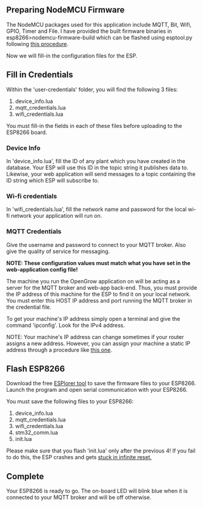## Preparing NodeMCU Firmware

The NodeMCU packages used for this application include MQTT, Bit, Wifi, GPIO, Timer and File. I have provided the built firmware binaries in esp8266>nodemcu-firmware-build which can be flashed using esptool.py following [this procedure](https://nodemcu.readthedocs.io/en/master/flash/).

Now we will fill-in the configuration files for the ESP.

## Fill in Credentials

Within the 'user-credentials' folder, you will find the following 3 files:
1. device_info.lua
1. mqtt_credentials.lua
1. wifi_credentials.lua

You must fill-in the fields in each of these files before uploading to the ESP8266 board.

### Device Info

In 'device_info.lua', fill the ID of any plant which you have created in the database. Your ESP will use this ID in the topic string it publishes data to. Likewise, your web application will send messages to a topic containing the ID string which ESP will subscribe to.

### Wi-fi credentials

In 'wifi_credentials.lua', fill the network name and password for the local wi-fi network your application will run on. 

### MQTT Credentials

Give the username and password to connect to your MQTT broker. Also give the quality of service for messaging. 

**NOTE: These configuration values must match what you have set in the web-application config file!**

The machine you run the OpenGrow application on will be acting as a server for the MQTT broker and web-app back-end. Thus, you must provide the IP address of this machine for the ESP to find it on your local network. You must enter this HOST IP address and port running the MQTT broker in the credential file.

To get your machine's IP address simply open a terminal and give the command 'ipconfig'. Look for the IPv4 address.

NOTE: Your machine's IP address can change sometimes if your router assigns a new address. However, you can assign your machine a static IP address through a procedure like [this one](https://www.youtube.com/watch?v=5iRp1Nug0PU&t=30s).

## Flash ESP8266

Download the free [ESPlorer tool](https://esp8266.ru/esplorer/) to save the firmware files to your ESP8266. Launch the program and open serial communication with your ESP8266.

You must save the following files to your ESP8266:

1. device_info.lua
1. mqtt_credentials.lua
1. wifi_credentials.lua
1. stm32_comm.lua
1. init.lua

Please make sure that you flash 'init.lua' only after the previous 4! If you fail to do this, the ESP crashes and gets [stuck in infinite reset.](https://nodemcu.readthedocs.io/en/master/upload/)

## Complete

Your ESP8266 is ready to go. The on-board LED will blink blue when it is connected to your MQTT broker and will be off otherwise.
